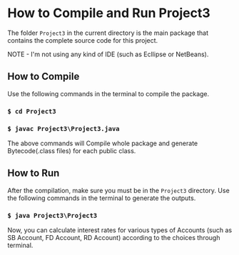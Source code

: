 # How to Compile and Run Project3

The folder `Project3` in the current directory is the main package that contains the complete source code for this project.

NOTE - I'm not using any kind of IDE (such as Ecllipse or NetBeans).

## How to Compile

Use the following commands in the terminal to compile the package.
### `$ cd Project3`
### `$ javac Project3\Project3.java`

The above commands will Compile whole package and generate Bytecode(.class files) for each public class.

## How to Run

After the compilation, make sure you must be in the `Project3` directory.
Use the following commands in the terminal to generate the outputs.
### `$ java Project3\Project3`

Now, you can calculate interest rates for various types of Accounts (such as SB Account, FD Account, RD Account) according to the choices through terminal.
